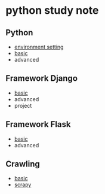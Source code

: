 # python study note

## Python

- [environment setting](doc.md)
- [basic](/c01basic)
- advanced

## Framework Django

- [basic](/c02django_basic)
- advanced
- project  

## Framework Flask

- [basic](/c03flask-basic)
- advanced

## Crawling

- [basic](/p02crawling-basic)
- [scrapy](/p03crawling-scrapy)
